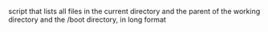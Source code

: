 script that lists all files in the current directory and the parent of the working directory and the /boot directory, in long format
